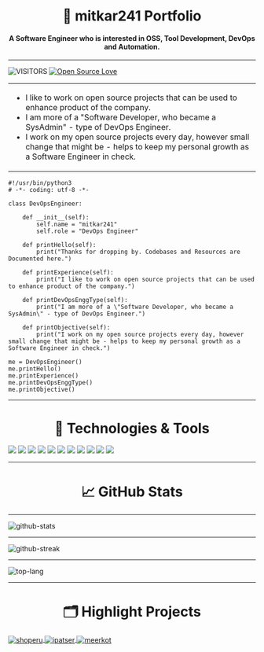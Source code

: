 <h1 align="center">
  👋 mitkar241 Portfolio
</h1>
<h4 align="center">
  A Software Engineer who is interested in OSS, Tool Development, DevOps and Automation.
</h4>

---

![VISITORS](https://komarev.com/ghpvc/?username=mitkar241&label=VISITORS&color=0e75b6&style=flat)
[![Open Source Love](https://badges.frapsoft.com/os/v1/open-source.svg?v=102)](https://github.com/ellerbrock/open-source-badge/)

<table>
  <tr>
    <td>
      <ul>
        <li>I like to work on open source projects that can be used to enhance product of the company.</li>
        <li>I am more of a "Software Developer, who became a SysAdmin" - type of DevOps Engineer.</li>
        <li>I work on my open source projects every day, however small change that might be - helps to keep my personal growth as a Software Engineer in check.</li>
      </ul>
    </td>
  </tr>
</table>

```python3
#!/usr/bin/python3
# -*- coding: utf-8 -*-

class DevOpsEngineer:

    def __init__(self):
        self.name = "mitkar241"
        self.role = "DevOps Engineer"

    def printHello(self):
        print("Thanks for dropping by. Codebases and Resources are Documented here.")

    def printExperience(self):
        print("I like to work on open source projects that can be used to enhance product of the company.")

    def printDevOpsEnggType(self):
        print("I am more of a \"Software Developer, who became a SysAdmin\" - type of DevOps Engineer.")

    def printObjective(self):
        print("I work on my open source projects every day, however small change that might be - helps to keep my personal growth as a Software Engineer in check.")

me = DevOpsEngineer()
me.printHello()
me.printExperience()
me.printDevOpsEnggType()
me.printObjective()
```

---

<h1 align="center">
  🔧 Technologies & Tools
</h1>

![](https://img.shields.io/badge/OS-Linux-informational?style=flat&logo=linux&logoColor=white&color=6aa6f8)
![](https://img.shields.io/badge/Editor-VS_Code-informational?style=flat&logo=visual-studio-code&logoColor=white&color=6aa6f8)
![](https://img.shields.io/badge/Code-Python-informational?style=flat&logo=python&logoColor=white&color=6aa6f8)
![](https://img.shields.io/badge/Code-JavaScript-informational?style=flat&logo=javascript&logoColor=white&color=6aa6f8)
![](https://img.shields.io/badge/Code-Golang-informational?style=flat&logo=go&logoColor=white&color=6aa6f8)
![](https://img.shields.io/badge/Code-NodeJS-informational?style=flat&logo=nodejs&logoColor=white&color=6aa6f8)
![](https://img.shields.io/badge/Code-React-informational?style=flat&logo=react&logoColor=white&color=6aa6f8)
![](https://img.shields.io/badge/Shell-Bash-informational?style=flat&logo=gnu-bash&logoColor=white&color=6aa6f8)
![](https://img.shields.io/badge/Tools-PostgreSQL-informational?style=flat&logo=postgresql&logoColor=white&color=6aa6f8)
![](https://img.shields.io/badge/Tools-Docker-informational?style=flat&logo=docker&logoColor=white&color=6aa6f8)
![](https://img.shields.io/badge/Tools-Kubernetes-informational?style=flat&logo=kubernetes&logoColor=white&color=6aa6f8)

---

<h1 align="center">
  &#x1f4c8; GitHub Stats
</h1>

---

![github-stats](https://github-readme-stats.vercel.app/api?username=mitkar241&show_icons=true&locale=en)

---

![github-streak](https://github-readme-streak-stats.herokuapp.com/?user=mitkar241)

---

![top-lang](https://github-readme-stats.vercel.app/api/top-langs?username=mitkar241&show_icons=true&locale=en&layout=compact)

---

<h1 align="center">
  🗂️ Highlight Projects
</h1>

<a href="https://github.com/mitkar241/shoperu">
  <img align="center" src="https://github-readme-stats.vercel.app/api/pin/?username=mitkar241&repo=shoperu&show_icons=true&line_height=27&title_color=6aa6f8&text_color=8a919a&icon_color=6aa6f8&bg_color=22272e" alt="shoperu" />
</a>

<a href="https://github.com/mitkar241/ipatser">
  <img align="center" src="https://github-readme-stats.vercel.app/api/pin/?username=mitkar241&repo=ipatser&show_icons=true&line_height=27&title_color=6aa6f8&text_color=8a919a&icon_color=6aa6f8&bg_color=22272e" alt="ipatser" />
</a>

<a href="https://github.com/mitkar241/meerkot">
  <img align="center" src="https://github-readme-stats.vercel.app/api/pin/?username=mitkar241&repo=meerkot&show_icons=true&line_height=27&title_color=6aa6f8&text_color=8a919a&icon_color=6aa6f8&bg_color=22272e" alt="meerkot" />
</a>
